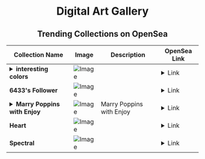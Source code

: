 <div align="center">

# Digital Art Gallery

## Trending Collections on OpenSea

| Collection Name                       | Image                                                                                     | Description                       | OpenSea Link                                                                                          |
|---------------------------------------|-------------------------------------------------------------------------------------------|-----------------------------------|--------------------------------------------------------------------------------------------------------|
| **<details><summary>interesting colors</summary></details>** | ![Image](https://i.seadn.io/s/raw/files/ae6d1f3d7443270de4b9485347918d13.jpg?w=500&auto=format?w=200&auto=format) |  | <details><summary>Link</summary>[interesting colors](https://opensea.io/collection/interesting-colors-1)</details> |
| **6433's Follower** | ![Image](https://i.seadn.io/s/raw/files/19f9f090920392cc3650cbdf4361755b.png?w=500&auto=format?w=200&auto=format) |  | <details><summary>Link</summary>[6433's Follower](https://opensea.io/collection/6433-s-follower)</details> |
| **<details><summary>Marry Poppins with Enjoy</summary></details>** | ![Image](https://i.seadn.io/s/raw/files/1320dd8d154fa890cebc858debc68c97.jpg?w=500&auto=format?w=200&auto=format) | Marry Poppins with Enjoy | <details><summary>Link</summary>[Marry Poppins with Enjoy](https://opensea.io/collection/marry-poppins-with-enjoy)</details> |
| **Heart** | ![Image](https://i.seadn.io/s/raw/files/43a2f65e9792762c9a10f51bfac93582.png?w=500&auto=format?w=200&auto=format) |  | <details><summary>Link</summary>[Heart](https://opensea.io/collection/heart-259)</details> |
| **Spectral** | ![Image](https://i.seadn.io/s/raw/files/8f2e6508e4aba1d5e9a28e356816abb9.jpg?w=500&auto=format?w=200&auto=format) |  | <details><summary>Link</summary>[Spectral](https://opensea.io/collection/spectral-8)</details> |

</div>